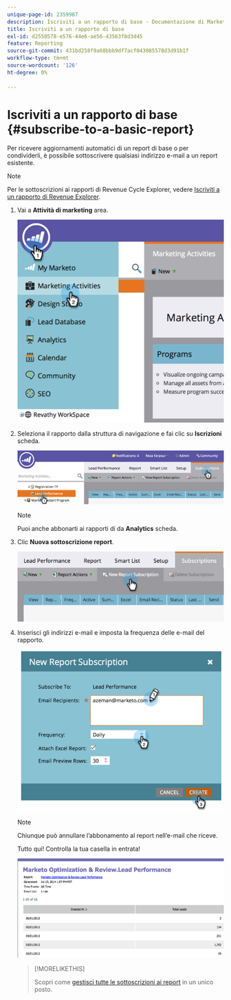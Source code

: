 ```yaml
---
unique-page-id: 2359987
description: Iscriviti a un rapporto di base - Documentazione di Marketo - Documentazione del prodotto
title: Iscriviti a un rapporto di base
exl-id: d2550578-e576-44e6-ae56-43563f8d3d45
feature: Reporting
source-git-commit: 431bd258f9a68bbb9df7acf043085578d3d91b1f
workflow-type: tm+mt
source-wordcount: '126'
ht-degree: 0%

---
```


# Iscriviti a un rapporto di base {#subscribe-to-a-basic-report}

Per ricevere aggiornamenti automatici di un report di base o per condividerli, è possibile sottoscrivere qualsiasi indirizzo e-mail a un report esistente.

>[!NOTE]
>
>Per le sottoscrizioni ai rapporti di Revenue Cycle Explorer, vedere [Iscriviti a un rapporto di Revenue Explorer](/help/marketo/product-docs/reporting/revenue-cycle-analytics/revenue-explorer/subscribe-to-a-revenue-explorer-report.md).

1. Vai a **Attività di marketing** area.

   ![](assets/image2014-9-16-10-3a31-3a54.png)

1. Seleziona il rapporto dalla struttura di navigazione e fai clic su **Iscrizioni** scheda.

   ![](assets/image2014-9-16-10-3a32-3a1.png)

   >[!NOTE]
   >
   >Puoi anche abbonarti ai rapporti di da **Analytics** scheda.

1. Clic **Nuova sottoscrizione report**.

   ![](assets/image2014-9-16-10-3a32-3a24.png)

1. Inserisci gli indirizzi e-mail e imposta la frequenza delle e-mail del rapporto.

   ![](assets/image2014-9-16-10-3a32-3a31.png)

   >[!NOTE]
   >
   >Chiunque può annullare l’abbonamento al report nell’e-mail che riceve.

   Tutto qui! Controlla la tua casella in entrata!

   ![](assets/image2014-9-16-10-3a32-3a49.png)

   >[!MORELIKETHIS]
   >
   >Scopri come [gestisci tutte le sottoscrizioni ai report](/help/marketo/product-docs/reporting/basic-reporting/report-subscriptions/manage-report-subscriptions.md) in un unico posto.
